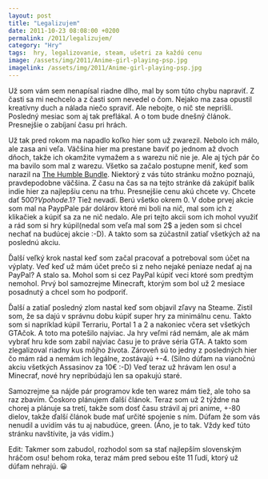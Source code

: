```yaml
---
layout: post
title: "Legalizujem"
date: 2011-10-23 08:08:00 +0200
permalink: /2011/legalizujem/
category: "Hry"
tags:  hry, legalizovanie, steam, ušetri za každú cenu
image: /assets/img/2011/Anime-girl-playing-psp.jpg
imagelink: /assets/img/2011/Anime-girl-playing-psp.jpg
---
```

Už som vám sem nenapísal riadne dlho, mal by som túto chybu napraviť. Z časti sa mi nechcelo a z časti som nevedel o čom. Nejako ma zasa opustil kreatívny duch a nálada niečo spraviť. Ale nebojte, o nič ste neprišli. Posledný mesiac som aj tak preflákal. A o tom bude dnešný článok. Presnejšie o zabíjaní času pri hrách.

Už tak pred rokom ma napadlo koľko hier som už zwarezil. Nebolo ich málo, ale zasa ani veľa. Väčšina hier ma prestane baviť po jednom až dvoch dňoch, takže ich okamžite vymažem a s warezu nič nie je. Ale aj tých pár čo ma bavilo som mal z warezu. Všetko sa začalo postupne meniť, keď som narazil na [The Humble Bundle](http://www.humblebundle.com/). Niektorý z vás túto stránku možno poznajú, pravdepodobne väčšina. Z času na čas sa na tejto stránke dá zakúpiť balík indie hier za najlepšiu cenu na trhu. Presnejšie cenu akú chcete vy. Chcete dať 500$? V pohode. 1$? Tiež nevadí. Berú všetko okrem 0. V dobe prvej akcie som mal na PaypPale pár dolárov ktoré mi boli na nič, mal som ich z klikačiek a kúpiť sa za ne nič nedalo. Ale pri tejto akcii som ich mohol využiť a rád som si hry kúpil(nedal som veľa mal som 2$ a jeden som si chcel nechať na budúcej akcie :-D). A takto som sa zúčastnil zatiaľ všetkých až na poslednú akciu.

Ďalší veľký krok nastal keď som začal pracovať a potreboval som účet na výplaty. Veď keď už mám účet prečo si z neho nejaké peniaze nedať aj na PayPal? A stalo sa. Mohol som si cez PayPal kúpiť veci ktoré som predtým nemohol. Prvý bol samozrejme Minecraft, ktorým som bol už 2 mesiace posadnutý a chcel som ho podporiť.

Ďalší a zatiaľ posledný zlom nastal keď som objavil zľavy na Steame. Zistil som, že sa dajú v správnu dobu kúpiť super hry za minimálnu cenu. Takto som si napríklad kúpil Terrariu, Portal 1 a 2 a nakoniec včera set všetkých GTAčok. A toto ma potešilo najviac. Ja hry veľmi rád nemám, ale ak mám vybrať hru kde som zabil najviac času je to práve séria GTA. A takto som zlegalizoval riadny kus môjho života. Zároveň sú to jedny z posledných hier čo mám rád a nemám ich legálne, zostávajú +-4. (Silno dúfam na vianočnú akciu všetkých Assasinov za 10€ :-D) Veď teraz už hrávam len osu! a Minecraf, nové hry nepribúdajú len sa opakujú staré.

Samozrejme sa nájde pár programov kde ten warez mám tiež, ale toho sa raz zbavím. Čoskoro plánujem ďalší článok. Teraz som už 2 týždne na chorej a plánuje sa tretí, takže som dosť času strávil aj pri anime, +-80 dielov, takže ďalší článok bude mať určité spojenie s ním. Dúfam že som vás nenudil a uvidím vás tu aj nabudúce, green. (Áno, je to tak. Vždy keď túto stránku navštívite, ja vás vidím.)

Edit: Takmer som zabudol, rozhodol som sa stať najlepším slovenským hráčom osu! behom roka, teraz mám pred sebou ešte 11 ľudí, ktorý už dúfam nehrajú. 😀
